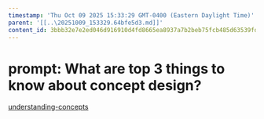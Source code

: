 ```yaml
---
timestamp: 'Thu Oct 09 2025 15:33:29 GMT-0400 (Eastern Daylight Time)'
parent: '[[..\20251009_153329.64bfe5d3.md]]'
content_id: 3bbb32e7e2ed046d916910d4fd8665ea8937a7b2beb75fcb485d63539fde6096
---
```


# prompt: What are top 3 things to know about concept design?

[understanding-concepts](../learning/understanding-concepts.md)
